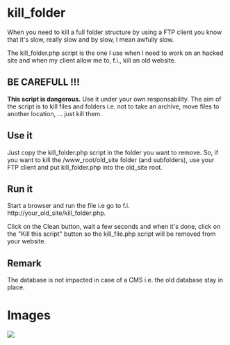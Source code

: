 # kill_folder

When you need to kill a full folder structure by using a FTP client you know that it's slow, really slow and by slow, I mean awfully slow.

The kill_folder.php script is the one I use when I need to work on an hacked site and when my client allow me to, f.i., kill an old website.

## BE CAREFULL !!!
**This script is dangerous.**  Use it under your own responsability.  The aim of the script is to kill files and folders i.e. not to take an archive, move files to another location, ... just kill them.    

## Use it
Just copy the kill_folder.php script in the folder you want to remove.  So, if you want to kill the /www_root/old_site folder (and subfolders), use your FTP client and put kill_folder.php into the old_site root.

## Run it
Start a browser and run the file i.e go to f.i. http://your_old_site/kill_folder.php.

Click on the Clean button, wait a few seconds and when it's done, click on the "Kill this script" button so the kill_file.php script will be removed from your website.

## Remark
The database is not impacted in case of a CMS i.e. the old database stay in place.

# Images 
<img src="https://github.com/cavo789/joomla_free/blob/master/kill_folder/result.png" />

